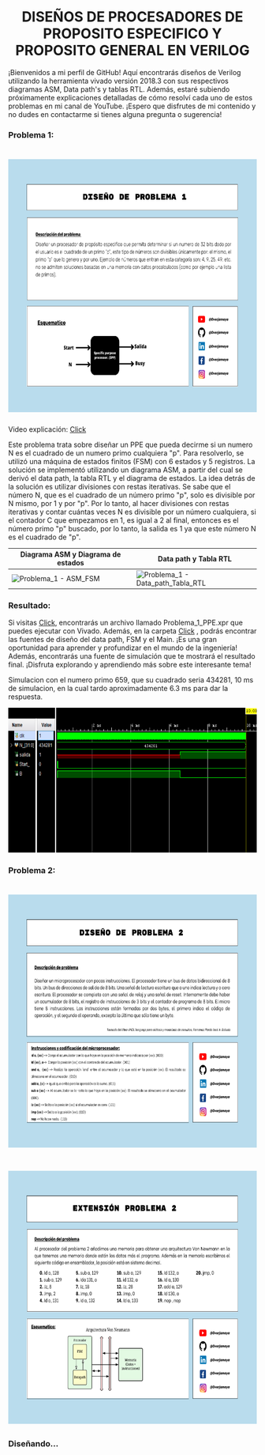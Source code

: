 <h1 align="center"> DISEÑOS DE PROCESADORES DE PROPOSITO ESPECIFICO Y PROPOSITO GENERAL EN VERILOG  </h1>

¡Bienvenidos a mi perfil de GitHub! Aquí encontrarás diseños de Verilog utilizando la herramienta vivado versión 2018.3 con sus respectivos diagramas ASM, Data path's y tablas RTL. Además, estaré subiendo próximamente explicaciones detalladas de cómo resolví cada uno de estos problemas en mi canal de YouTube. ¡Espero que disfrutes de mi contenido y no dudes en contactarme si tienes alguna pregunta o sugerencia!


### Problema 1:
<h1 align="center"> <a href="https://github.com/overjamaya/verilog_designs/tree/main" target="_blank"> <img src="/Problema_1/Design_of_problem_1.png" width="683" height="512"/></a> </h1>
 
Video explicación: [Click](https://www.youtube.com/watch?v=6605f6Gnbd8) 

Este problema trata sobre diseñar un PPE que pueda decirme si un numero N es el cuadrado de un numero primo cualquiera "p". Para resolverlo, se utilizó una máquina de estados finitos (FSM) con 6 estados y 5 registros. La solución se implementó utilizando un diagrama ASM, a partir del cual se derivó el data path, la tabla RTL y el diagrama de estados. La idea detrás de la solución es utilizar divisiones con restas iterativas. Se sabe que el número N, que es el cuadrado de un número primo "p", solo es divisible por N mismo, por 1 y por "p". Por lo tanto, al hacer divisiones con restas iterativas y contar cuántas veces N es divisible por un número cualquiera, si el contador C que empezamos en 1, es igual a 2 al final, entonces es el número primo "p" buscado, por lo tanto, la salida es 1 ya que este número N es el cuadrado de "p". 

| Diagrama ASM y Diagrama de estados  | Data path y Tabla RTL  |
|---|---|
| ![Problema_1 - ASM_FSM](https://user-images.githubusercontent.com/74619261/210031988-376ecdad-9dd6-47d8-96f1-f4383e40dbd6.png) | ![Problema_1 - Data_path_Tabla_RTL](https://user-images.githubusercontent.com/74619261/210032001-6d1c60c8-057d-4bec-9ed9-b14ddc3c92ed.png)  |

### Resultado:
Si visitas [Click](https://github.com/overjamaya/verilog_designs/tree/main/Problema_1/), encontrarás un archivo llamado Problema_1_PPE.xpr que puedes ejecutar con Vivado. Además, en la carpeta [Click](https://github.com/overjamaya/verilog_designs/tree/main/Problema_1/Problema_1_PPE.srcs) , podrás encontrar las fuentes de diseño del data path, FSM y el Main. ¡Es una gran oportunidad para aprender y profundizar en el mundo de la ingeniería! Además, encontrarás una fuente de simulación que te mostrará el resultado final. ¡Disfruta explorando y aprendiendo más sobre este interesante tema!

Simulacion con el numero primo 659, que su cuadrado seria 434281, 10 ms de simulacion, en la cual tardo aproximadamente 6.3 ms para dar la respuesta.

<a href="https://github.com/overjamaya/verilog_designs/tree/main" target="_blank"> <img src="/Problema_1/Simulacion.png" width="661" height="293"/></a>

### Problema 2:

 <h1 align="center"> <a href="https://github.com/overjamaya/verilog_designs/tree/main" target="_blank"> <img src="/Problema_2/Design_of_problem__2.png" width="683" height="512"/></a> </h1> 
 
 <h1 align="center"> <a href="https://github.com/overjamaya/verilog_designs/tree/main" target="_blank"> <img src="/Problema_2/Extension_problema_2.png" width="683" height="512"/></a> </h1>  


### Diseñando...
